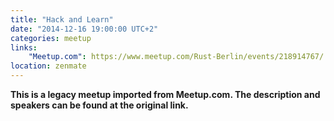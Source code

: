 ```yaml
---
title: "Hack and Learn"
date: "2014-12-16 19:00:00 UTC+2"
categories: meetup 
links:
    "Meetup.com": https://www.meetup.com/Rust-Berlin/events/218914767/
location: zenmate
---
```


<strong>This is a legacy meetup imported from Meetup.com. The description and speakers can be found at the original link.</strong>